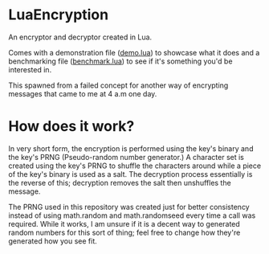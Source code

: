 # LuaEncryption
An encryptor and decryptor created in Lua.

Comes with a demonstration file ([demo.lua](<https://github.com/Xronixle/LuaEncryption/blob/main/demo.lua>)) to showcase what it does and a benchmarking file ([benchmark.lua](<https://github.com/Xronixle/LuaEncryption/blob/main/benchmark.lua>)) to see if it's something you'd be interested in.

This spawned from a failed concept for another way of encrypting messages that came to me at 4 a.m one day.

# How does it work?
In very short form, the encryption is performed using the key's binary and the key's PRNG (Pseudo-random number generator.) A character set is created using the key's PRNG to shuffle the characters around while a piece of the key's binary is used as a salt. The decryption process essentially is the reverse of this; decryption removes the salt then unshuffles the message.

The PRNG used in this repository was created just for better consistency instead of using math.random and math.randomseed every time a call was required. While it works, I am unsure if it is a decent way to generated random numbers for this sort of thing; feel free to change how they're generated how you see fit.
